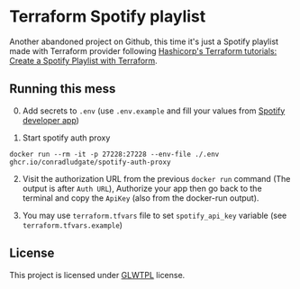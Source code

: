 # Terraform Spotify playlist

Another abandoned project on Github, this time it's just a Spotify playlist made with Terraform provider following [Hashicorp's Terraform tutorials: Create a Spotify Playlist with Terraform](https://developer.hashicorp.com/terraform/tutorials/community-providers/spotify-playlist).

## Running this mess

0. Add secrets to `.env` (use `.env.example` and fill your values from [Spotify developer app](https://developer.spotify.com/dashboard/login))

1. Start spotify auth proxy

```
docker run --rm -it -p 27228:27228 --env-file ./.env ghcr.io/conradludgate/spotify-auth-proxy
```

2. Visit the authorization URL from the previous `docker run` command (The output is after `Auth URL`), Authorize your app then go back to the terminal and copy the `ApiKey` (also from the docker-run output).

3. You may use `terraform.tfvars` file to set `spotify_api_key` variable (see `terraform.tfvars.example`)


## License

This project is licensed under [GLWTPL](./LICENSE) license.
